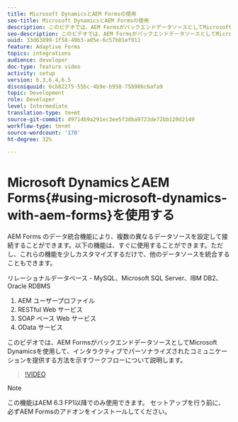 ```yaml
---
title: Microsoft DynamicsとAEM Formsの使用
seo-title: Microsoft DynamicsとAEM Formsの使用
description: このビデオでは、AEM FormsがバックエンドデータソースとしてMicrosoft Dynamicsを使用して、インタラクティブでパーソナライズされたコミュニケーションを提供する方法を示すワークフローについて説明します。
seo-description: このビデオでは、AEM FormsがバックエンドデータソースとしてMicrosoft Dynamicsを使用して、インタラクティブでパーソナライズされたコミュニケーションを提供する方法を示すワークフローについて説明します。
uuid: 33d63899-1f58-49b3-a05e-6c57b01ef911
feature: Adaptive Forms
topics: integrations
audience: developer
doc-type: feature video
activity: setup
version: 6.3,6.4,6.5
discoiquuid: 6cb82275-55bc-4b9e-b958-75b906c6afa9
topic: Development
role: Developer
level: Intermediate
translation-type: tm+mt
source-git-commit: d9714b9a291ec3ee5f3dba9723de72bb120d2149
workflow-type: tm+mt
source-wordcount: '170'
ht-degree: 32%

---
```



# Microsoft DynamicsとAEM Forms{#using-microsoft-dynamics-with-aem-forms}を使用する

AEM Forms のデータ統合機能により、複数の異なるデータソースを設定して接続することができます。以下の機能は、すぐに使用することができます。ただし、これらの機能を少しカスタマイズするだけで、他のデータソースを統合することもできます。

リレーショナルデータベース - MySQL、Microsoft SQL Server、IBM DB2、Oracle RDBMS
1. AEM ユーザープロファイル
1. RESTful Web サービス
1. SOAP ベース Web サービス
1. OData サービス

このビデオでは、AEM FormsがバックエンドデータソースとしてMicrosoft Dynamicsを使用して、インタラクティブでパーソナライズされたコミュニケーションを提供する方法を示すワークフローについて説明します。

>[!VIDEO](https://video.tv.adobe.com/v/20971?quality=9&learn=on)

>[!NOTE]
>
>この機能はAEM 6.3 FP1以降でのみ使用できます。 セットアップを行う前に、必ずAEM Formsのアドオンをインストールしてください。

